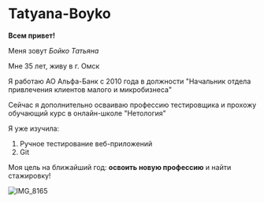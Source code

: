 # Tatyana-Boyko

**Всем привет!**

Меня зовут *Бойко Татьяна*

Мне 35 лет, живу в г. Омск

Я работаю АО Альфа-Банк с 2010 года в должности "Начальник отдела привлечения клиентов малого и микробизнеса"

Сейчас я дополнительно осваиваю профессию тестировщика и прохожу обучающий курс в онлайн-школе "Нетология"

Я уже изучила:

1. Ручное тестирование веб-приложений
2. Git

Моя цель на ближайший год: **освоить новую профессию** и найти стажировку!

![IMG_8165](https://user-images.githubusercontent.com/122231110/213901890-d386c5ad-fc00-4cff-ad89-d7f3d3884f83.JPG)